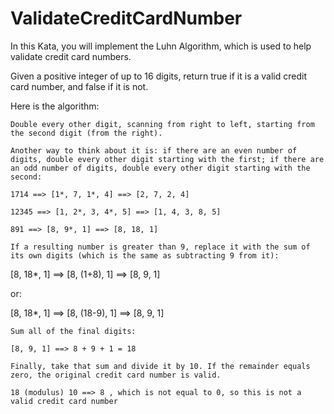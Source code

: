 # ValidateCreditCardNumber
In this Kata, you will implement the Luhn Algorithm, which is used to help validate credit card numbers.

Given a positive integer of up to 16 digits, return true if it is a valid credit card number, and false if it is not.

Here is the algorithm:

    Double every other digit, scanning from right to left, starting from the second digit (from the right).

    Another way to think about it is: if there are an even number of digits, double every other digit starting with the first; if there are an odd number of digits, double every other digit starting with the second:

    1714 ==> [1*, 7, 1*, 4] ==> [2, 7, 2, 4]

    12345 ==> [1, 2*, 3, 4*, 5] ==> [1, 4, 3, 8, 5]

    891 ==> [8, 9*, 1] ==> [8, 18, 1]

    If a resulting number is greater than 9, replace it with the sum of its own digits (which is the same as subtracting 9 from it):

[8, 18*, 1] ==> [8, (1+8), 1] ==> [8, 9, 1]

or:

[8, 18*, 1] ==> [8, (18-9), 1] ==> [8, 9, 1]

    Sum all of the final digits:

    [8, 9, 1] ==> 8 + 9 + 1 = 18

    Finally, take that sum and divide it by 10. If the remainder equals zero, the original credit card number is valid.

    18 (modulus) 10 ==> 8 , which is not equal to 0, so this is not a valid credit card number

